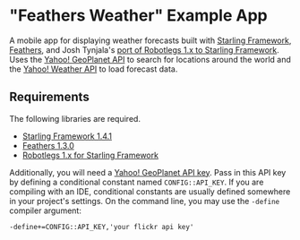 # "Feathers Weather" Example App

A mobile app for displaying weather forecasts built with [Starling Framework](http://gamua.com/starling/), [Feathers](http://feathersui.com/), and Josh Tynjala's [port of Robotlegs 1.x to Starling Framework](https://github.com/joshtynjala/robotlegs-framework-starling). Uses the [Yahoo! GeoPlanet API](http://developer.yahoo.com/geo/geoplanet/) to search for locations around the world and the [Yahoo! Weather API](http://developer.yahoo.com/weather/) to load forecast data.

## Requirements

The following libraries are required.

* [Starling Framework 1.4.1](http://gamua.com/starling/)
* [Feathers 1.3.0](http://feathersui.com/)
* [Robotlegs 1.x for Starling Framework](https://github.com/joshtynjala/robotlegs-framework-starling)

Additionally, you will need a [Yahoo! GeoPlanet API key](http://developer.yahoo.com/geo/geoplanet/). Pass in this API key by defining a conditional constant named `CONFIG::API_KEY`. If you are compiling with an IDE, conditional constants are usually defined somewhere in your project's settings. On the command line, you may use the `-define` compiler argument:

	-define+=CONFIG::API_KEY,'your flickr api key'
